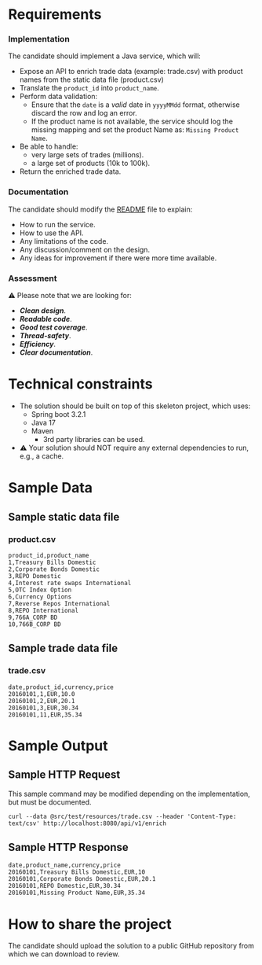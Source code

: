 # Requirements
### Implementation
The candidate should implement a Java service, which will:
- Expose an API to enrich trade data (example: trade.csv) with product names from the static data file (product.csv)
- Translate the `product_id` into `product_name`.
- Perform data validation:
  - Ensure that the `date` is a _valid_ date in `yyyyMMdd` format, otherwise discard the row and log an error.
  - If the product name is not available, the service should log the missing mapping and set the product Name as: `Missing Product Name`.
- Be able to handle:
  - very large sets of trades (millions).
  - a large set of products (10k to 100k).
- Return the enriched trade data.

### Documentation
The candidate should modify the [README](./README.md) file to explain:
- How to run the service.
- How to use the API.
- Any limitations of the code.
- Any discussion/comment on the design.
- Any ideas for improvement if there were more time available.

### Assessment
⚠️ Please note that we are looking for:
- **_Clean design_**.
- **_Readable code_**.
- **_Good test coverage_**.
- **_Thread-safety_**.
- **_Efficiency_**.
- **_Clear documentation_**.

# Technical constraints
- The solution should be built on top of this skeleton project, which uses:
  - Spring boot 3.2.1
  - Java 17
  - Maven
    - 3rd party libraries can be used.
- ⚠️ Your solution should NOT require any external dependencies to run, e.g., a cache.

# Sample Data
## Sample static data file
### product.csv
```csv
product_id,product_name
1,Treasury Bills Domestic
2,Corporate Bonds Domestic
3,REPO Domestic
4,Interest rate swaps International
5,OTC Index Option
6,Currency Options
7,Reverse Repos International
8,REPO International
9,766A_CORP BD
10,766B_CORP BD
```
## Sample trade data file
### trade.csv
```csv
date,product_id,currency,price
20160101,1,EUR,10.0
20160101,2,EUR,20.1
20160101,3,EUR,30.34
20160101,11,EUR,35.34
```

# Sample Output
## Sample HTTP Request
This sample command may be modified depending on the implementation, but must be documented.
```curl
curl --data @src/test/resources/trade.csv --header 'Content-Type: text/csv' http://localhost:8080/api/v1/enrich
```
## Sample HTTP Response
```csv
date,product_name,currency,price
20160101,Treasury Bills Domestic,EUR,10
20160101,Corporate Bonds Domestic,EUR,20.1
20160101,REPO Domestic,EUR,30.34
20160101,Missing Product Name,EUR,35.34
```

# How to share the project
The candidate should upload the solution to a public GitHub repository from which we can download to review.